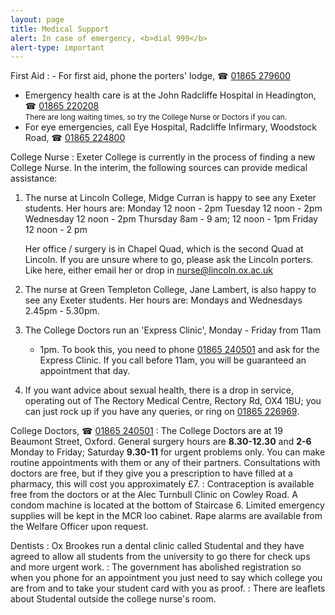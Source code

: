 ```yaml
---
layout: page
title: Medical Support
alert: In case of emergency, <b>dial 999</b>
alert-type: important
---
```

First Aid
: - For first aid, phone the porters' lodge, ☎ [01865 279600](tel:01865279600)
  - Emergency health care is at the John Radcliffe Hospital in Headington,
    ☎ [01865 220208](tel:01865220208)  
    <small>There are long waiting times, so try the College Nurse or Doctors if you can.</small>
  - For eye emergencies, call Eye Hospital, Radcliffe Infirmary, Woodstock Road,
    ☎ [01865 224800](tel:01865224800)

College Nurse
: Exeter College is currently in the process of finding a new College Nurse. In the interim, the following sources can provide medical assistance: 
1. The nurse at Lincoln College, Midge Curran is happy to see any Exeter
   students. Her hours are:
   Monday         12 noon - 2pm
   Tuesday         12 noon - 2pm
   Wednesday     12 noon - 2pm
   Thursday         8am - 9 am; 12 noon - 1pm
   Friday             12 noon - 2 pm

   Her office / surgery is in Chapel Quad, which is the second Quad at
   Lincoln. If you are unsure where to go, please ask the Lincoln porters.
   Like here, either email her or drop in [nurse@lincoln.ox.ac.uk](mailto:nurse@lincoln.ox.ac.uk)
   
2. The nurse at Green Templeton College, Jane Lambert, is also happy to
   see any Exeter students. Her hours are:
   Mondays and Wednesdays 2.45pm - 5.30pm.

3. The College Doctors run an 'Express Clinic', Monday - Friday from 11am
   - 1pm. To book this, you need to phone [01865 240501](tel:01865240501) and ask for the Express
   Clinic. If you call before 11am, you will be guaranteed an appointment
   that day.

4. If you want advice about sexual health, there is a drop in service,
   operating out of The Rectory Medical Centre, Rectory Rd, OX4 1BU; you can
   just rock up if you have any queries, or ring on [01865 226969](tel:01865226969).

College Doctors, ☎ [01865 240501](tel:01865240501)
: The College Doctors are at 19 Beaumont Street, Oxford.
General surgery hours are **8.30-12.30** and **2-6** Monday to Friday;
Saturday **9.30-11** for urgent problems only. You can make routine
appointments with them or any of their partners. Consultations with doctors
are free, but if they give you a prescription to have filled at a pharmacy,
this will cost you approximately £7.
: Contraception is available free from the doctors or at the Alec Turnbull
Clinic on Cowley Road. A condom machine is located at the bottom of
Staircase 6. Limited emergency supplies will be kept in the MCR loo
cabinet. Rape alarms are available from the Welfare Officer upon request.

Dentists
: Ox Brookes run a dental clinic called Studental and they have agreed to
allow all students from the university to go there for check ups and more
urgent work.
: The government has abolished registration so when you phone for an appointment
you just need to say which college you are from and to take your student
card with you as proof.
: There are leaflets about Studental outside the college nurse's room.
